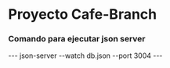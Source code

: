 # Proyecto Cafe-Branch


###  Comando para ejecutar json server 

--- json-server --watch db.json --port 3004 ---